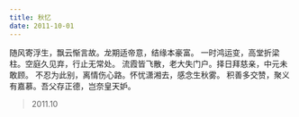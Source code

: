 ```yaml
---
title: 秋忆
date: 2011-10-01
---
```


随风寄浮生，飘云惭言故。龙期适帝意，结缘本豪富。<!--more-->
一时鸿运变，高堂折梁柱。空庭久见弃，行止无常处。
流霞皆飞散，老大失门户。择日拜慈亲，中元未敢顾。
不忍为此别，离情伤心路。怀忧潇湘去，感念生秋雾。
积善多交赞，聚义有嘉慕。吾父存正德，岂奈皇天妒。

> 2011.10
